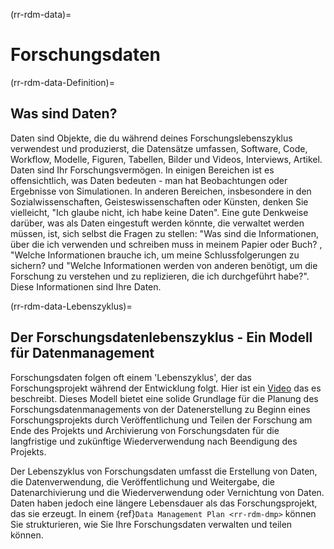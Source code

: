 (rr-rdm-data)=
# Forschungsdaten

(rr-rdm-data-Definition)=
## Was sind Daten?

Daten sind Objekte, die du während deines Forschungslebenszyklus verwendest und produzierst, die Datensätze umfassen, Software, Code, Workflow, Modelle, Figuren, Tabellen, Bilder und Videos, Interviews, Artikel. Daten sind Ihr Forschungsvermögen. In einigen Bereichen ist es offensichtlich, was Daten bedeuten - man hat Beobachtungen oder Ergebnisse von Simulationen. In anderen Bereichen, insbesondere in den Sozialwissenschaften, Geisteswissenschaften oder Künsten, denken Sie vielleicht, "Ich glaube nicht, ich habe keine Daten". Eine gute Denkweise darüber, was als Daten eingestuft werden könnte, die verwaltet werden müssen, ist, sich selbst die Fragen zu stellen: "Was sind die Informationen, über die ich verwenden und schreiben muss in meinem Papier oder Buch? , "Welche Informationen brauche ich, um meine Schlussfolgerungen zu sichern? und "Welche Informationen werden von anderen benötigt, um die Forschung zu verstehen und zu replizieren, die ich durchgeführt habe?". Diese Informationen sind Ihre Daten.

(rr-rdm-data-Lebenszyklus)=
## Der Forschungsdatenlebenszyklus - Ein Modell für Datenmanagement

Forschungsdaten folgen oft einem 'Lebenszyklus', der das Forschungsprojekt während der Entwicklung folgt. Hier ist ein [Video](https://www.youtube.com/watch?v=-wjFMMQD3UA) das es beschreibt. Dieses Modell bietet eine solide Grundlage für die Planung des Forschungsdatenmanagements von der Datenerstellung zu Beginn eines Forschungsprojekts durch Veröffentlichung und Teilen der Forschung am Ende des Projekts und Archivierung von Forschungsdaten für die langfristige und zukünftige Wiederverwendung nach Beendigung des Projekts.

Der Lebenszyklus von Forschungsdaten umfasst die Erstellung von Daten, die Datenverwendung, die Veröffentlichung und Weitergabe, die Datenarchivierung und die Wiederverwendung oder Vernichtung von Daten. Daten haben jedoch eine längere Lebensdauer als das Forschungsprojekt, das sie erzeugt. In einem  {ref}`Data Management Plan <rr-rdm-dmp>` können Sie strukturieren, wie Sie Ihre Forschungsdaten verwalten und teilen können.
